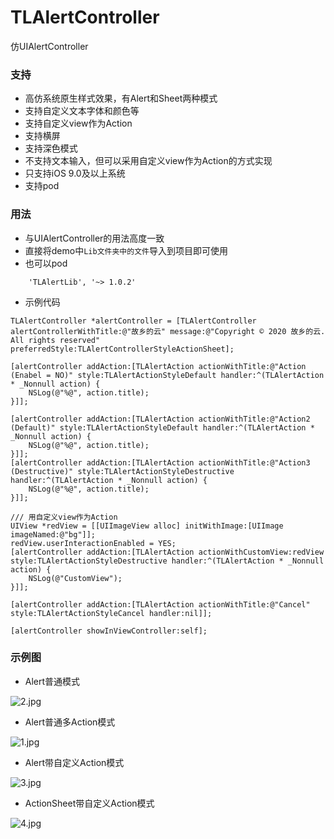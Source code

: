 # TLAlertController
仿UIAlertController


### 支持
- 高仿系统原生样式效果，有Alert和Sheet两种模式
- 支持自定义文本字体和颜色等
- 支持自定义view作为Action
- 支持横屏
- 支持深色模式
- 不支持文本输入，但可以采用自定义view作为Action的方式实现
- 只支持iOS 9.0及以上系统
- 支持pod

### 用法
- 与UIAlertController的用法高度一致
- 直接将demo中`Lib文件夹中的文件`导入到项目即可使用
- 也可以pod
```
    'TLAlertLib', '~> 1.0.2'
```
- 示例代码
```objc
TLAlertController *alertController = [TLAlertController alertControllerWithTitle:@"故乡的云" message:@"Copyright © 2020 故乡的云. All rights reserved" preferredStyle:TLAlertControllerStyleActionSheet];
                 
[alertController addAction:[TLAlertAction actionWithTitle:@"Action (Enabel = NO)" style:TLAlertActionStyleDefault handler:^(TLAlertAction * _Nonnull action) {
    NSLog(@"%@", action.title);
}]];
        
[alertController addAction:[TLAlertAction actionWithTitle:@"Action2 (Default)" style:TLAlertActionStyleDefault handler:^(TLAlertAction * _Nonnull action) {
    NSLog(@"%@", action.title);
}]];
[alertController addAction:[TLAlertAction actionWithTitle:@"Action3 (Destructive)" style:TLAlertActionStyleDestructive handler:^(TLAlertAction * _Nonnull action) {
    NSLog(@"%@", action.title);
}]];

/// 用自定义view作为Action
UIView *redView = [[UIImageView alloc] initWithImage:[UIImage imageNamed:@"bg"]];
redView.userInteractionEnabled = YES;
[alertController addAction:[TLAlertAction actionWithCustomView:redView style:TLAlertActionStyleDestructive handler:^(TLAlertAction * _Nonnull action) {
    NSLog(@"CustomView");
}]];

[alertController addAction:[TLAlertAction actionWithTitle:@"Cancel" style:TLAlertActionStyleCancel handler:nil]];

[alertController showInViewController:self];
```

### 示例图
- Alert普通模式

![2.jpg](https://upload-images.jianshu.io/upload_images/3333500-fbe5073faae9be73.jpg?imageMogr2/auto-orient/strip%7CimageView2/2/w/1240)

- Alert普通多Action模式

![1.jpg](https://upload-images.jianshu.io/upload_images/3333500-daf92e4d14c5c347.jpg?imageMogr2/auto-orient/strip%7CimageView2/2/w/1240)


- Alert带自定义Action模式

![3.jpg](https://upload-images.jianshu.io/upload_images/3333500-845a4857e44f38ea.jpg?imageMogr2/auto-orient/strip%7CimageView2/2/w/1240)


- ActionSheet带自定义Action模式

![4.jpg](https://upload-images.jianshu.io/upload_images/3333500-c92eb1f3a4e65fd2.jpg?imageMogr2/auto-orient/strip%7CimageView2/2/w/1240)

